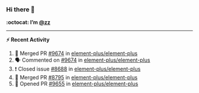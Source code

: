 ### Hi there 👋

**:octocat: I’m [@zz](https://github.com/holazz)**

---

**:zap: Recent Activity**

<!--START_SECTION:activity-->
1. 🎉 Merged PR [#9674](https://github.com/element-plus/element-plus/pull/9674) in [element-plus/element-plus](https://github.com/element-plus/element-plus)
2. 🗣 Commented on [#9674](https://github.com/element-plus/element-plus/issues/9674) in [element-plus/element-plus](https://github.com/element-plus/element-plus)
3. ❗️ Closed issue [#8688](https://github.com/element-plus/element-plus/issues/8688) in [element-plus/element-plus](https://github.com/element-plus/element-plus)
4. 🎉 Merged PR [#8795](https://github.com/element-plus/element-plus/pull/8795) in [element-plus/element-plus](https://github.com/element-plus/element-plus)
5. 💪 Opened PR [#9655](https://github.com/element-plus/element-plus/pull/9655) in [element-plus/element-plus](https://github.com/element-plus/element-plus)
<!--END_SECTION:activity-->
